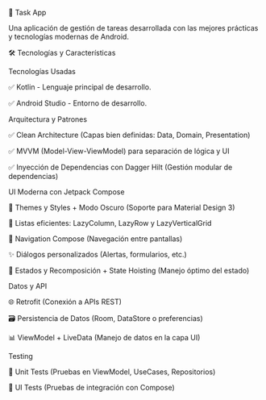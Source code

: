 📝 Task App

Una aplicación de gestión de tareas desarrollada con las mejores prácticas y tecnologías modernas de Android.

🛠 Tecnologías y Características

Tecnologías Usadas 

✅ Kotlin - Lenguaje principal de desarrollo. 

✅ Android Studio - Entorno de desarrollo.

Arquitectura y Patrones

✅ Clean Architecture (Capas bien definidas: Data, Domain, Presentation)

✅ MVVM (Model-View-ViewModel) para separación de lógica y UI

✅ Inyección de Dependencias con Dagger Hilt (Gestión modular de dependencias)

UI Moderna con Jetpack Compose

🎨 Themes y Styles + Modo Oscuro (Soporte para Material Design 3)

📜 Listas eficientes: LazyColumn, LazyRow y LazyVerticalGrid

🚀 Navigation Compose (Navegación entre pantallas)

✨ Diálogos personalizados (Alertas, formularios, etc.)

🔄 Estados y Recomposición + State Hoisting (Manejo óptimo del estado)

Datos y API

🌐 Retrofit (Conexión a APIs REST)

🗃 Persistencia de Datos (Room, DataStore o preferencias)

📊 ViewModel + LiveData (Manejo de datos en la capa UI)

Testing

🧪 Unit Tests (Pruebas en ViewModel, UseCases, Repositorios)

📱 UI Tests (Pruebas de integración con Compose)
